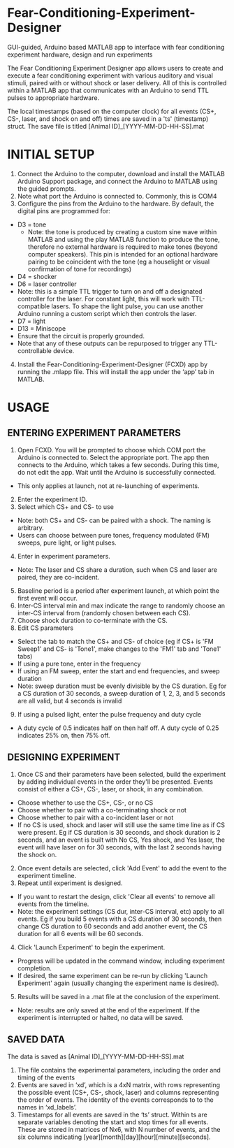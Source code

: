 # Fear-Conditioning-Experiment-Designer
GUI-guided, Arduino based MATLAB app to interface with fear conditioning experiment hardware, design and run experiments

The Fear Conditioning Experiment Designer app allows users to create and execute a fear conditioning experiment with various auditory and visual stimuli, paired with or without shock or laser delivery. All of this is controlled within a MATLAB app that communicates with an Arduino to send TTL pulses to appropriate hardware.

The local timestamps (based on the computer clock) for all events (CS+, CS-, laser, and shock on and off) times are saved in a 'ts' (timestamp) struct. The save file is titled [Animal ID]_[YYYY-MM-DD-HH-SS].mat
# INITIAL SETUP
1.	Connect the Arduino to the computer, download and install the MATLAB Arduino Support package, and connect the Arduino to MATLAB using the guided prompts. 
2.	Note what port the Arduino is connected to. Commonly, this is COM4
3.	Configure the pins from the Arduino to the hardware. By default, the digital pins are programmed for:
- D3 = tone 
  - Note: the tone is produced by creating a custom sine wave within MATLAB and using the play MATLAB function to produce the tone, therefore no external hardware is required to make tones (beyond computer speakers). This pin is intended for an optional hardware pairing to be coincident with the tone (eg a houselight or visual confirmation of tone for recordings)
-	D4 = shocker
-	D6 = laser controller
  -	Note:  this is a simple TTL trigger to turn on and off a designated controller for the laser. For constant light, this will work with TTL-compatible lasers. To shape the light pulse, you can use another Arduino running a custom script which then controls the laser.
-	D7 = light
-	D13 = Miniscope 
-	Ensure that the circuit is properly grounded.
-	Note that any of these outputs can be repurposed to trigger any TTL-controllable device.

4.	Install the Fear-Conditioning-Experiment-Designer (FCXD) app by running the .mlapp file. This will install the app under the ‘app’ tab in MATLAB.

# USAGE
## ENTERING EXPERIMENT PARAMETERS
1.	Open FCXD. You will be prompted to choose which COM port the Arduino is connected to. Select the appropriate port. The app then connects to the Arduino, which takes a few seconds. During this time, do not edit the app. Wait until the Arduino is successfully connected.
-	This only applies at launch, not at re-launching of experiments.
2.	Enter the experiment ID.
3.	Select which CS+ and CS- to use
-	Note: both CS+ and CS- can be paired with a shock. The naming is arbitrary.
-	Users can choose between pure tones, frequency modulated (FM) sweeps, pure light, or light pulses.
4.	Enter in experiment parameters.
-	Note: The laser and CS share a duration, such when CS and laser are paired, they are co-incident.
5.	Baseline period is a period after experiment launch, at which point the first event will occur.
6.	Inter-CS interval min and max indicate the range to randomly choose an inter-CS interval from (randomly chosen between each CS).
7.	Choose shock duration to co-terminate with the CS.
8.	Edit CS parameters
-	Select the tab to match the CS+ and CS- of choice (eg if CS+ is 'FM Sweep1' and CS- is 'Tone1', make changes to the 'FM1' tab and 'Tone1' tabs)
-	If using a pure tone, enter in the frequency
-	If using an FM sweep, enter the start and end frequencies, and sweep duration
-	Note: sweep duration must be evenly divisible by the CS duration. Eg for a CS duration of 30 seconds, a sweep duration of 1, 2, 3, and 5 seconds are all valid, but 4 seconds is invalid
9.	If using a pulsed light, enter the pulse frequency and duty cycle
-	A duty cycle of 0.5 indicates half on then half off. A duty cycle of 0.25 indicates 25% on, then 75% off.

## DESIGNING EXPERIMENT
1.	Once CS and their parameters have been selected, build the experiment by adding individual events in the order they'll be presented. Events consist of either a CS+, CS-, laser, or shock, in any combination.
-	 Choose whether to use the CS+, CS-, or no CS
-	Choose whether to pair with a co-terminating shock or not
-	Choose whether to pair with a co-incident laser or not
-	 If no CS is used, shock and laser will still use the same time line as if CS were present. Eg if CS duration is 30 seconds, and shock duration is 2 seconds, and an event is built with No CS, Yes shock, and Yes laser, the event will have laser on for 30 seconds, with the last 2 seconds having the shock on.
2.	 Once event details are selected, click 'Add Event' to add the event to the experiment timeline.
3.	 Repeat until experiment is designed.
-	 If you want to restart the design, click 'Clear all events' to remove all events from the timeline.
-	 Note: the experiment settings (CS dur, inter-CS interval, etc) apply to all events. Eg if you build 5 events with a CS duration of 30 seconds, then change CS duration to 60 seconds and add another event, the CS duration for all 6 events will be 60 seconds.
4.	 Click 'Launch Experiment' to begin the experiment. 
-	 Progress will be updated in the command window, including experiment completion.
-	If desired, the same experiment can be re-run by clicking 'Launch Experiment' again (usually changing the experiment name is desired).
5.	Results will be saved in a .mat file at the conclusion of the experiment.
-	Note:  results are only saved at the end of the experiment. If the experiment is interrupted or halted, no data will be saved.

## SAVED DATA
The data is saved as  [Animal ID]_[YYYY-MM-DD-HH-SS].mat
1.	The file contains the experimental parameters, including the order and timing of the events
2.	Events are saved in ‘xd’, which is a 4xN matrix, with rows representing the possible event (CS+, CS-, shock, laser) and columns representing the order of events. The identity of the events corresponds to to the names in ‘xd_labels’.
3.	Timestamps for all events are saved in the ‘ts’ struct. Within ts are separate variables denoting the start and stop times for all events. These are  stored in matrices of Nx6, with N number of events, and the six columns indicating [year][month][day][hour][minute][seconds]. 
